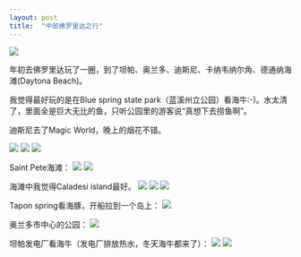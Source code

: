 ```yaml
---
layout: post
title:  "中部佛罗里达之行"
---
```


![](/images/2020-03-31-弗罗里达之行/map.jpg)

年初去佛罗里达玩了一圈，到了坦帕、奥兰多、迪斯尼、卡纳韦纳尔角、德通纳海滩(Daytona Beach)。

我觉得最好玩的是在Blue spring state park（蓝溪州立公园）看海牛:-)。水太清了，里面全是巨大无比的鱼，只听公园里的游客说“真想下去捞鱼啊”。

迪斯尼去了Magic World，晚上的烟花不错。

![](/images/2020-03-31-弗罗里达之行/DSC_0140.JPG)
![](/images/2020-03-31-弗罗里达之行/DSC_0153.JPG)
![](/images/2020-03-31-弗罗里达之行/DSC_0147.JPG)

Saint Pete海滩： 
![](/images/2020-03-31-弗罗里达之行/DSC_0001.JPG)
![](/images/2020-03-31-弗罗里达之行/DSC_0006.JPG)

海滩中我觉得Caladesi island最好。
![](/images/2020-03-31-弗罗里达之行/DSC_0089.JPG)
![](/images/2020-03-31-弗罗里达之行/DSC_0090.JPG)
![](/images/2020-03-31-弗罗里达之行/DSC_0096.JPG)

Tapon spring看海豚，开船拉到一个岛上：
![](/images/2020-03-31-弗罗里达之行/DSC_0116.JPG)

奥兰多市中心的公园：
![](/images/2020-03-31-弗罗里达之行/DSC_0191.JPG)

坦帕发电厂看海牛（发电厂排放热水，冬天海牛都来了）：
![](/images/2020-03-31-弗罗里达之行/DSC_0292.JPG)
![](/images/2020-03-31-弗罗里达之行/DSC_0298.JPG)